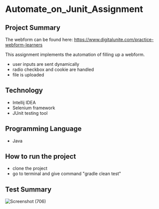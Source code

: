 # Automate_on_Junit_Assignment
## Project Summary

The webform can be found here: https://www.digitalunite.com/practice-webform-learners

This assignment implements the automation of filling up a webform.
- user inputs are sent dynamically
- radio checkbox and cookie are handled
- file is uploaded
  

## Technology
- Intellij IDEA
- Selenium framework
- JUnit testing tool

## Programming Language
- Java

## How to run the project
- clone the project
- go to terminal and give command "gradle clean test"

## Test Summary
![Screenshot (706)](https://github.com/siratulmustakim/Assignment_on_JUnit/assets/46200508/6cdb7050-1b8b-4e7e-b2a4-d9a4d9f4c7d1)
